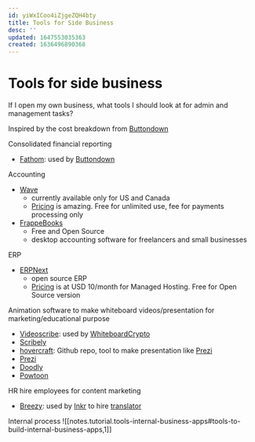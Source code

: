 ```yaml
---
id: yiWxICoo4iZjgeZQH4bty
title: Tools for Side Business
desc: ''
updated: 1647553035363
created: 1636496890368
---
```

# Tools for side business

If I open my own business, what tools I should look at for admin and management tasks?

Inspired by the cost breakdown from [Buttondown](https://docs.buttondown.email/behind-the-scenes/running-costs)

Consolidated financial reporting
- [Fathom](https://www.fathomhq.com/): used by [Buttondown](https://buttondown.email/)

Accounting
- [Wave](https://www.waveapps.com/)
  - currently available only for US and Canada
  - [Pricing](https://www.waveapps.com/pricing) is amazing. Free for unlimited use, fee for payments processing only
- [FrappeBooks](https://frappebooks.com/)
  - Free and Open Source
  - desktop accounting software for freelancers and small businesses

ERP
- [ERPNext](https://erpnext.com/)
  - open source ERP
  - [Pricing](https://erpnext.com/pricing) is at USD 10/month for Managed Hosting. Free for Open Source version

Animation software to make whiteboard videos/presentation for marketing/educational purpose 
- [Videoscribe](https://www.videoscribe.co/en/): used by [WhiteboardCrypto](https://whiteboardcrypto.com/)
- [Scribely](https://www.scribely.co/)
- [hovercraft](https://github.com/regebro/hovercraft): Github repo, tool to make presentation like [Prezi](https://prezi.com/)
- [Prezi](https://prezi.com/)
- [Doodly](https://www.doodly.com/)
- [Powtoon](https://www.powtoon.com/)

HR hire employees for content marketing
- [Breezy](https://breezy.hr/): used by [Inkr](https://inkr.com/) to hire [translator](https://inkr.breezy.hr/)

Internal process
![[notes.tutorial.tools-internal-business-apps#tools-to-build-internal-business-apps,1]]